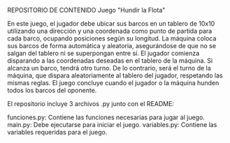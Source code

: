 
REPOSITORIO DE CONTENIDO
Juego "Hundir la Flota"

En este juego, el jugador debe ubicar sus barcos en un tablero de 10x10 utilizando una dirección y una coordenada como punto de partida para cada barco, ocupando posiciones según su longitud. La máquina coloca sus barcos de forma automática y aleatoria, asegurándose de que no se salgan del tablero ni se superpongan entre sí. El jugador comienza disparando a las coordenadas deseadas en el tablero de la máquina. Si alcanza un barco, tendrá otro turno. De lo contrario, será el turno de la máquina, que dispara aleatoriamente al tablero del jugador, respetando las mismas reglas. El juego concluye cuando el jugador o la máquina hunden todos los barcos del oponente.

El repositorio incluye 3 archivos .py junto con el README:

funciones.py: Contiene las funciones necesarias para jugar al juego.
main.py: Debe ejecutarse para iniciar el juego.
variables.py: Contiene las variables requeridas para el juego.
